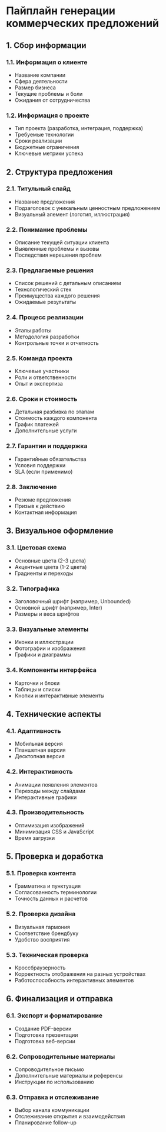 # Пайплайн генерации коммерческих предложений

## 1. Сбор информации

### 1.1. Информация о клиенте
- Название компании
- Сфера деятельности
- Размер бизнеса
- Текущие проблемы и боли
- Ожидания от сотрудничества

### 1.2. Информация о проекте
- Тип проекта (разработка, интеграция, поддержка)
- Требуемые технологии
- Сроки реализации
- Бюджетные ограничения
- Ключевые метрики успеха

## 2. Структура предложения

### 2.1. Титульный слайд
- Название предложения
- Подзаголовок с уникальным ценностным предложением
- Визуальный элемент (логотип, иллюстрация)

### 2.2. Понимание проблемы
- Описание текущей ситуации клиента
- Выявленные проблемы и вызовы
- Последствия нерешения проблем

### 2.3. Предлагаемые решения
- Список решений с детальным описанием
- Технологический стек
- Преимущества каждого решения
- Ожидаемые результаты

### 2.4. Процесс реализации
- Этапы работы
- Методология разработки
- Контрольные точки и отчетность

### 2.5. Команда проекта
- Ключевые участники
- Роли и ответственности
- Опыт и экспертиза

### 2.6. Сроки и стоимость
- Детальная разбивка по этапам
- Стоимость каждого компонента
- График платежей
- Дополнительные услуги

### 2.7. Гарантии и поддержка
- Гарантийные обязательства
- Условия поддержки
- SLA (если применимо)

### 2.8. Заключение
- Резюме предложения
- Призыв к действию
- Контактная информация

## 3. Визуальное оформление

### 3.1. Цветовая схема
- Основные цвета (2-3 цвета)
- Акцентные цвета (1-2 цвета)
- Градиенты и переходы

### 3.2. Типографика
- Заголовочный шрифт (например, Unbounded)
- Основной шрифт (например, Inter)
- Размеры и веса шрифтов

### 3.3. Визуальные элементы
- Иконки и иллюстрации
- Фотографии и изображения
- Графики и диаграммы

### 3.4. Компоненты интерфейса
- Карточки и блоки
- Таблицы и списки
- Кнопки и интерактивные элементы

## 4. Технические аспекты

### 4.1. Адаптивность
- Мобильная версия
- Планшетная версия
- Десктопная версия

### 4.2. Интерактивность
- Анимации появления элементов
- Переходы между слайдами
- Интерактивные графики

### 4.3. Производительность
- Оптимизация изображений
- Минимизация CSS и JavaScript
- Время загрузки

## 5. Проверка и доработка

### 5.1. Проверка контента
- Грамматика и пунктуация
- Согласованность терминологии
- Точность данных и расчетов

### 5.2. Проверка дизайна
- Визуальная гармония
- Соответствие брендбуку
- Удобство восприятия

### 5.3. Техническая проверка
- Кроссбраузерность
- Корректность отображения на разных устройствах
- Работоспособность интерактивных элементов

## 6. Финализация и отправка

### 6.1. Экспорт и форматирование
- Создание PDF-версии
- Подготовка презентации
- Подготовка веб-версии

### 6.2. Сопроводительные материалы
- Сопроводительное письмо
- Дополнительные материалы и референсы
- Инструкции по использованию

### 6.3. Отправка и отслеживание
- Выбор канала коммуникации
- Отслеживание открытия и взаимодействия
- Планирование follow-up 